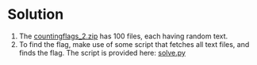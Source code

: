 # Solution

1. The [countingflags_2.zip](../dist/countingflags_2.zip) has 100 files, each having random text.
2. To find the flag, make use of some script that fetches all text files, and finds the flag. The script is provided here: [solve.py](./solve.py)